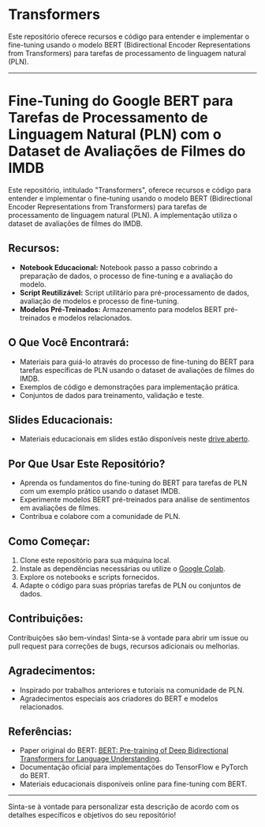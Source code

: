 # Transformers

Este repositório oferece recursos e código para entender e implementar o fine-tuning usando o modelo BERT (Bidirectional Encoder Representations from Transformers) para tarefas de processamento de linguagem natural (PLN).

---

# Fine-Tuning do Google BERT para Tarefas de Processamento de Linguagem Natural (PLN) com o Dataset de Avaliações de Filmes do IMDB

Este repositório, intitulado "Transformers", oferece recursos e código para entender e implementar o fine-tuning usando o modelo BERT (Bidirectional Encoder Representations from Transformers) para tarefas de processamento de linguagem natural (PLN). A implementação utiliza o dataset de avaliações de filmes do IMDB.

## Recursos:

- **Notebook Educacional:** Notebook passo a passo cobrindo a preparação de dados, o processo de fine-tuning e a avaliação do modelo.
- **Script Reutilizável:** Script utilitário para pré-processamento de dados, avaliação de modelos e processo de fine-tuning.
- **Modelos Pré-Treinados:** Armazenamento para modelos BERT pré-treinados e modelos relacionados.

## O Que Você Encontrará:

- Materiais para guiá-lo através do processo de fine-tuning do BERT para tarefas específicas de PLN usando o dataset de avaliações de filmes do IMDB.
- Exemplos de código e demonstrações para implementação prática.
- Conjuntos de dados para treinamento, validação e teste.

## Slides Educacionais:

- Materiais educacionais em slides estão disponíveis neste [drive aberto](https://drive.google.com/drive/folders/1JlMMgrxoe3CgoG058JCTXXOQyO4gB0g_?usp=drive_link).

## Por Que Usar Este Repositório?

- Aprenda os fundamentos do fine-tuning do BERT para tarefas de PLN com um exemplo prático usando o dataset IMDB.
- Experimente modelos BERT pré-treinados para análise de sentimentos em avaliações de filmes.
- Contribua e colabore com a comunidade de PLN.

## Como Começar:

1. Clone este repositório para sua máquina local.
2. Instale as dependências necessárias ou utilize o [Google Colab](https://colab.google/).
3. Explore os notebooks e scripts fornecidos.
4. Adapte o código para suas próprias tarefas de PLN ou conjuntos de dados.

## Contribuições:

Contribuições são bem-vindas! Sinta-se à vontade para abrir um issue ou pull request para correções de bugs, recursos adicionais ou melhorias.

## Agradecimentos:

- Inspirado por trabalhos anteriores e tutoriais na comunidade de PLN.
- Agradecimentos especiais aos criadores do BERT e modelos relacionados.

## Referências:

- Paper original do BERT: [BERT: Pre-training of Deep Bidirectional Transformers for Language Understanding](https://arxiv.org/abs/1810.04805).
- Documentação oficial para implementações do TensorFlow e PyTorch do BERT.
- Materiais educacionais disponíveis online para fine-tuning com BERT.

---

Sinta-se à vontade para personalizar esta descrição de acordo com os detalhes específicos e objetivos do seu repositório!

